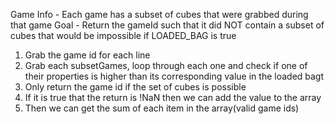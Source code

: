 Game Info - Each game has a subset of cubes that were grabbed during that game
Goal - Return the gameId such that it did NOT contain a subset of cubes that would be impossible if LOADED_BAG is true

1. Grab the game id for each line
2. Grab each subsetGames, loop through each one and check if one of their properties is higher than its corresponding value in the loaded bagt
3. Only return the game id if the set of cubes is possible
4. If it is true that the return is !NaN then we can add the value to the array
5. Then we can get the sum of each item in the array(valid game ids)
